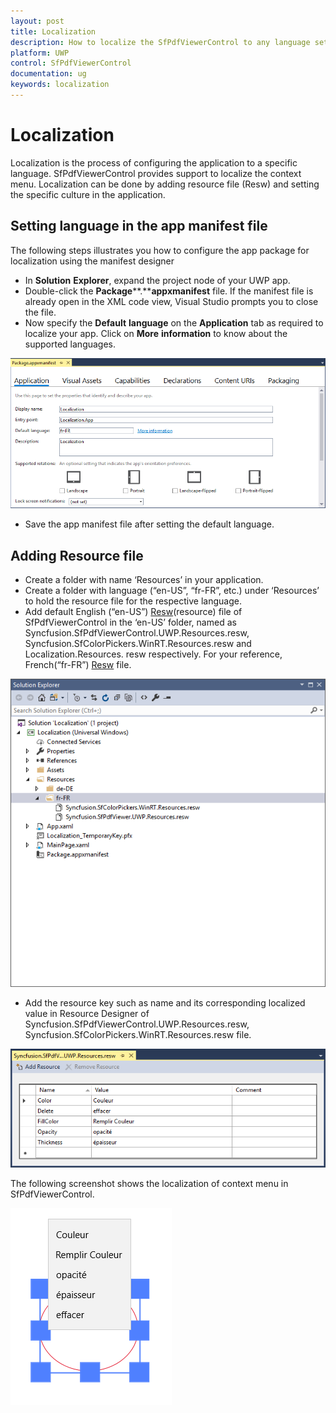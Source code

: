 ```yaml
---
layout: post
title: Localization
description: How to localize the SfPdfViewerControl to any language settings
platform: UWP
control: SfPdfViewerControl
documentation: ug
keywords: localization
---
```

# Localization

Localization is the process of configuring the application to a specific language. SfPdfViewerControl provides support to localize the context menu. Localization can be done by adding resource file (Resw) and setting the specific culture in the application.

## Setting language in the app manifest file

The following steps illustrates you how to configure the app package for localization using the manifest designer

* In **Solution** **Explorer**, expand the project node of your UWP app.
* Double-click the **Package****.****appxmanifest** file. If the manifest file is already open in the XML code view, Visual Studio prompts you to close the file.
* Now specify the **Default** **language** on the **Application** tab as required to localize your app. Click on **More** **information** to know about the supported languages.

![Package manifest](Localization_images/Localization_img1.png)


* Save the app manifest file after setting the default language.

## Adding Resource file

* Create a folder with name ‘Resources’ in your application.
* Create a folder with language (“en-US”, “fr-FR”, etc.) under ‘Resources’ to hold the resource file for the respective language.
* Add default English (“en-US”) [Resw](http://www.syncfusion.com/downloads/support/directtrac/general/ze/RESOUR~1154747619)(resource) file of SfPdfViewerControl in the ‘en-US’ folder, named as Syncfusion.SfPdfViewerControl.UWP.Resources.resw, Syncfusion.SfColorPickers.WinRT.Resources.resw and Localization.Resources. resw respectively. For your reference, French(“fr-FR”) [Resw](http://www.syncfusion.com/downloads/support/directtrac/general/ze/Resources2076091381) file.

![Culture resources](Localization_images/Localization_img2.png)


* Add the resource key such as name and its corresponding localized value in Resource Designer of Syncfusion.SfPdfViewerControl.UWP.Resources.resw, Syncfusion.SfColorPickers.WinRT.Resources.resw file.

![Resource Dictionary](Localization_images/Localization_img3.png)


The following screenshot shows the localization of context menu in SfPdfViewerControl.

![Output](Localization_images/Localization_img4.png)

